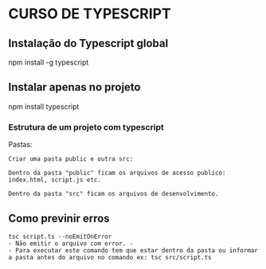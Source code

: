 # CURSO DE TYPESCRIPT

## Instalação do Typescript global

npm install -g typescript

## Instalar apenas no projeto

npm install typescript

### Estrutura de um projeto com typescript

Pastas:    
    
    Criar uma pasta public e outra src:

    Dentro da pasta "public" ficam os arquivos de acesso publico: index.html, script.js etc. 
    
    Dentro da pasta "src" ficam os arquivos de desenvolvimento.

## Como previnir erros

    tsc script.ts --noEmitOnError 
    - Não emitir o arquivo com error. -
    - Para executar este comando tem que estar dentro da pasta ou informar a pasta antes do arquivo no comando ex: tsc src/script.ts